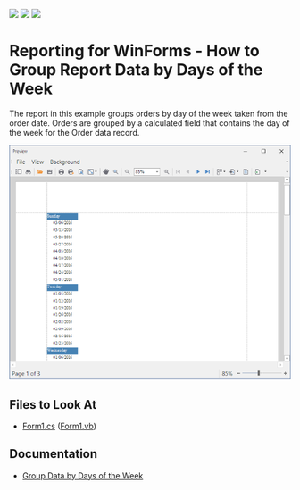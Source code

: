 <!-- default badges list -->
![](https://img.shields.io/endpoint?url=https://codecentral.devexpress.com/api/v1/VersionRange/128601139/22.2.3%2B)
[![](https://img.shields.io/badge/Open_in_DevExpress_Support_Center-FF7200?style=flat-square&logo=DevExpress&logoColor=white)](https://supportcenter.devexpress.com/ticket/details/E1290)
[![](https://img.shields.io/badge/📖_How_to_use_DevExpress_Examples-e9f6fc?style=flat-square)](https://docs.devexpress.com/GeneralInformation/403183)
<!-- default badges end -->
# Reporting for WinForms - How to Group Report Data by Days of the Week

The report in this example groups orders by day of the week taken from the order date. Orders are grouped by a calculated field that contains the day of the week for the Order data record.

![Orders grouped by day of the week](Images/screenshot.png)



## Files to Look At

- [Form1.cs](CS/GroupByTimeSpan/Form1.cs) ([Form1.vb](VB/GroupByTimeSpan/Form1.vb))

## Documentation 

- [Group Data by Days of the Week](http://docs.devexpress.сom/XtraReports/5751)





